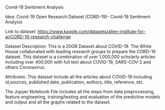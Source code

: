 Covid-19 Sentiment Analysis

Idea: Covid-19 Open Research Dataset (CORD-19)- Covid-19 Sentiment Analysis

Link to dataset: https://www.kaggle.com/datasets/allen-institute-for-ai/CORD-19-research-challenge

Dataset Description:
This is a 20GB Dataset about COVID-19. The White House collaborated with leading research groups to prepare the CORD-19 dataset. This dataset  is a combination of over 1,000,000 scholarly articles including over 400,000 with full text about COVID-19, SARS-COV-2 and others Coronavirus.

Attributes:
This dataset include all the articles about COVID-19 including id,sources, published date, publication, authors, title, reference, etc. 

The Jupyer Notebook File includes all the steps from data preprocessing, feature engineering,  training/testing and evaluation of the predictive models and output and all the graphs related to the dataset.
